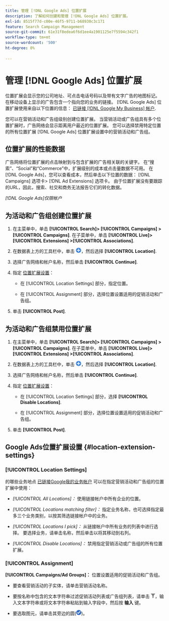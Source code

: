 ```yaml
---
title: 管理 [!DNL Google Ads] 位置扩展
description: 了解如何创建和管理 [!DNL Google Ads] 位置扩展。
exl-id: 8515f77d-c00e-46f5-9711-b68930c3c171
feature: Search Campaign Management
source-git-commit: 61e31f8edea6f6d1ee4a1901125e7f5594c342f1
workflow-type: tm+mt
source-wordcount: '500'
ht-degree: 0%

---
```


# 管理 [!DNL Google Ads] 位置扩展

位置扩展会显示您的公司地址、可点击电话号码以及带有文字广告的地图标记。 在移动设备上显示的广告包含一个指向您的业务的链接。 [!DNL Google Ads] 位置扩展使用来自以下位置的信息： [已链接 [!DNL Google My Business] 帐户](https://support.google.com/google-ads/answer/2404182).

您可以在营销活动和广告组级别创建位置扩展。 当营销活动或广告组具有多个位置扩展时，广告网络会显示距离用户最近的位置扩展。 您可以选择禁用特定位置的所有位置扩展 [!DNL Google Ads] 位置扩展设置中的营销活动和广告组。

## 位置扩展的性能数据

广告网络将位置扩展的点击映射到与包含扩展的广告相关联的关键字。  在“搜索”、“Social”和“Commerce”中，扩展级别的成本或点击量数据不可用。 在 [!DNL Google Ads]，您可以查看成本，然后单击以下位置的数据： [!DNL Campaigns] 选项卡> [!DNL Ad Extensions] 选项卡。 由于位置扩展没有要跟踪的URL，因此，搜索、社交和商务无法报告它们的转化数据。

*[!DNL Google Ads]仅限帐户*

## 为活动和广告组创建位置扩展

1. 在主菜单中，单击 **[!UICONTROL Search]> [!UICONTROL Campaigns] >[!UICONTROL Campaigns]**. 在子菜单中，单击 **[!UICONTROL Live]> [!UICONTROL Extensions] >[!UICONTROL Associations]**.

1. 在数据表上方的工具栏中，单击 ![创建](/help/search-social-commerce/assets/add.png "创建")，然后选择 **[!UICONTROL Location]**.

1. 选择广告网络和帐户名称，然后单击 **[!UICONTROL Continue]**.

1. 指定 [位置扩展设置](#location-extension-settings)：

   * 在 [!UICONTROL Location Settings] 部分，指定位置。

   * 在 [!UICONTROL Assignment] 部分，选择位置设置适用的促销活动和广告组。

1. 单击 **[!UICONTROL Post]**.

## 为活动和广告组禁用位置扩展

1. 在主菜单中，单击 **[!UICONTROL Search]> [!UICONTROL Campaigns] >[!UICONTROL Campaigns]**. 在子菜单中，单击 **[!UICONTROL Live]> [!UICONTROL Extensions] >[!UICONTROL Associations]**.

1. 在数据表上方的工具栏中，单击 ![创建](/help/search-social-commerce/assets/add.png "创建")，然后选择 **[!UICONTROL Location]**.

1. 选择广告网络和帐户名称，然后单击 **[!UICONTROL Continue]**.

1. 指定 [位置扩展设置](#location-extension-settings)：

   * 在 [!UICONTROL Location Settings] 部分，选择 **[!UICONTROL Disable Locations]**.

   * 在 [!UICONTROL Assignment] 部分，选择位置设置适用的促销活动和广告组。

1. 单击 **[!UICONTROL Post]**.

## Google Ads位置扩展设置 {#location-extension-settings}

### [!UICONTROL Location Settings]

的哪些业务地点 [已链接Google我的业务帐户](https://support.google.com/google-ads/answer/2404182?vid=1-635794239083658097-1242615452#link) 可以在指定营销活动和广告组的位置扩展中使用：

* *[!UICONTROL All Locations]：* 使用链接帐户中所有企业的位置。

* *[!UICONTROL Locations matching filter]：* 指定业务名称，也可选择指定最多三个业务类别，以按其筛选链接帐户中的业务。

* *[!UICONTROL Locations I pick]：* 从链接帐户中所有业务的列表中进行选择。 要选择业务，请单击名称，然后单击以将其移动到右列。

* *[!UICONTROL Disable Locations]：* 禁用指定营销活动或广告组的所有位置扩展。

### [!UICONTROL Assignment]

**[!UICONTROL Campaigns/Ad Groups]：** 位置设置适用的促销活动和广告组。

* 要查看营销活动的子实体，请单击营销活动名称。

* 要按名称中包含的文本字符串过滤促销活动列表或广告组列表，请单击 ![筛选](/help/search-social-commerce/assets/filter.png "筛选")，输入文本字符串或将文本字符串粘贴到输入字段中，然后按 **输入** 键。

* 要选取图元，请单击其旁边的圆(![选择](/help/search-social-commerce/assets/include.png "选择"))。
